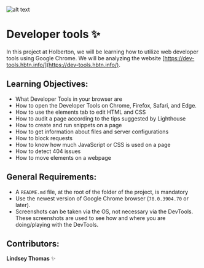 ![alt text](https://mikeking.io/devtools-author/images/icon_512.png)
# Developer tools :sparkles:

In this project at Holberton, we will be learning how to utilize web developer tools using Google Chrome. We will be analyzing the website [https://dev-tools.hbtn.info/](https://dev-tools.hbtn.info/).

## Learning Objectives:
- What Developer Tools in your browser are
- How to open the Developer Tools on Chrome, Firefox, Safari, and Edge.
- How to use the elements tab to edit HTML and CSS
- How to audit a page according to the tips suggested by Lighthouse
- How to create and run snippets on a page
- How to get information about files and server configurations
- How to block requests
- How to know how much JavaScript or CSS is used on a page
- How to detect 404 issues
- How to move elements on a webpage

## General Requirements:
- A `README.md` file, at the root of the folder of the project, is mandatory
- Use the newest version of Google Chrome browser (`78.0.3904.70` or later).
- Screenshots can be taken via the OS, not necessary via the DevTools. These screenshots are used to see how and where you are doing/playing with the DevTools.

## Contributors: 
**Lindsey Thomas** :sparkles: